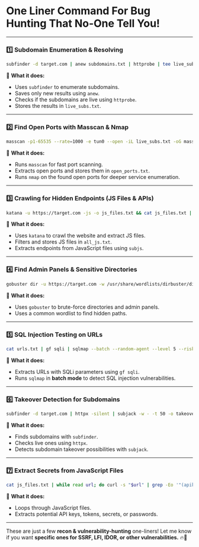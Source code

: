 # One Liner Command For Bug Hunting That No-One Tell You!
---

### **1️⃣ Subdomain Enumeration & Resolving**  
```bash
subfinder -d target.com | anew subdomains.txt | httprobe | tee live_subs.txt
```
🔹 **What it does:**  
- Uses `subfinder` to enumerate subdomains.  
- Saves only new results using `anew`.  
- Checks if the subdomains are live using `httprobe`.  
- Stores the results in `live_subs.txt`.  

---

### **2️⃣ Find Open Ports with Masscan & Nmap**  
```bash
masscan -p1-65535 --rate=1000 -e tun0 --open -iL live_subs.txt -oG masscan_output.txt && cat masscan_output.txt | grep open | cut -d ' ' -f2 | anew open_ports.txt && nmap -p$(cat open_ports.txt | tr '\n' ',' | sed 's/,$//') -sV -sC -iL live_subs.txt -oN nmap_scan.txt
```
🔹 **What it does:**  
- Runs `masscan` for fast port scanning.  
- Extracts open ports and stores them in `open_ports.txt`.  
- Runs `nmap` on the found open ports for deeper service enumeration.  

---

### **3️⃣ Crawling for Hidden Endpoints (JS Files & APIs)**  
```bash
katana -u https://target.com -js -o js_files.txt && cat js_files.txt | grep -Eo 'https?://[^ ]+\.js' | anew all_js.txt && subjs < all_js.txt | tee endpoints.txt
```
🔹 **What it does:**  
- Uses `katana` to crawl the website and extract JS files.  
- Filters and stores JS files in `all_js.txt`.  
- Extracts endpoints from JavaScript files using `subjs`.  

---

### **4️⃣ Find Admin Panels & Sensitive Directories**  
```bash
gobuster dir -u https://target.com -w /usr/share/wordlists/dirbuster/directory-list-2.3-medium.txt -t 50 -o gobuster_output.txt
```
🔹 **What it does:**  
- Uses `gobuster` to brute-force directories and admin panels.  
- Uses a common wordlist to find hidden paths.  

---

### **5️⃣ SQL Injection Testing on URLs**  
```bash
cat urls.txt | gf sqli | sqlmap --batch --random-agent --level 5 --risk 3 --dbs
```
🔹 **What it does:**  
- Extracts URLs with SQLi parameters using `gf sqli`.  
- Runs `sqlmap` in **batch mode** to detect SQL injection vulnerabilities.  

---

### **6️⃣ Takeover Detection for Subdomains**  
```bash
subfinder -d target.com | httpx -silent | subjack -w - -t 50 -o takeover.txt
```
🔹 **What it does:**  
- Finds subdomains with `subfinder`.  
- Checks live ones using `httpx`.  
- Detects subdomain takeover possibilities with `subjack`.  

---

### **7️⃣ Extract Secrets from JavaScript Files**  
```bash
cat js_files.txt | while read url; do curl -s "$url" | grep -Eo '"(apikey|token|secret|password)":\s*"[^"]+"' ; done
```
🔹 **What it does:**  
- Loops through JavaScript files.  
- Extracts potential API keys, tokens, secrets, or passwords.  

---

These are just a few **recon & vulnerability-hunting** one-liners! Let me know if you want **specific ones for SSRF, LFI, IDOR, or other vulnerabilities.** 🔥🚀
